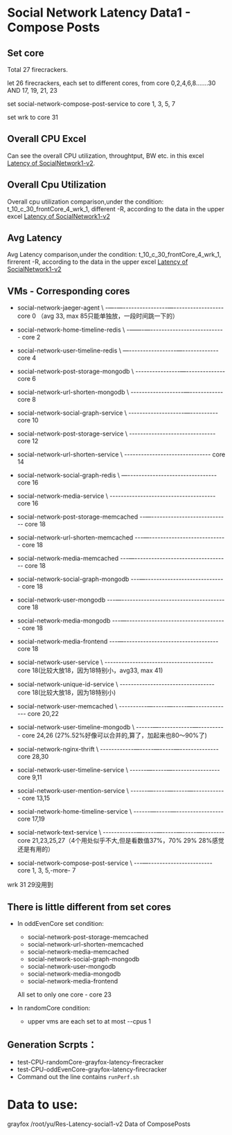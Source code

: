 # Social Network Latency Data1 - Compose Posts
## Set core
Total 27 firecrackers.

let 26 firecrackers, each set to different cores, from core 0,2,4,6,8…….30 AND 17, 19, 21, 23

set social-network-compose-post-service to core 1, 3, 5, 7

set wrk to core 31

## Overall CPU Excel
Can see the overall CPU utilization, throughtput, BW etc. in this excel [Latency of SocialNetwork1-v2](https://docs.google.com/spreadsheets/d/1Cy9RjgibUyPHLc6Gp9dHuQ3_c7ULYHVXowZhBgvi-Sk/edit#gid=1488032261).

## Overall Cpu Utilization
Overall cpu utilization comparison,under the condition: t_10_c_30_frontCore_4_wrk_1, different -R, according to the data in the upper excel [Latency of SocialNetwork1-v2](https://docs.google.com/spreadsheets/d/1Cy9RjgibUyPHLc6Gp9dHuQ3_c7ULYHVXowZhBgvi-Sk/edit#gid=1488032261)

## Avg Latency
Avg Latency comparison,under the condition: t_10_c_30_frontCore_4_wrk_1, firrerent -R, according to the data in the upper excel [Latency of SocialNetwork1-v2](https://docs.google.com/spreadsheets/d/1Cy9RjgibUyPHLc6Gp9dHuQ3_c7ULYHVXowZhBgvi-Sk/edit#gid=1488032261)

## VMs - Corresponding cores
* social-network-jaeger-agent \ -—-—----------------—------------------ core 0 （avg 33, max 85只能单独放，一段时间跳一下的）
* social-network-home-timeline-redis \ -——-—--------------------------- core 2
* social-network-user-timeline-redis \ —-----------------—------------- core 4
* social-network-post-storage-mongodb \ ----------------—-------------- core 6
* social-network-url-shorten-mongodb \ -------------------—------------ core 8
* social-network-social-graph-service \ --------------------—---------- core 10
* social-network-post-storage-service \ ------------------------------- core 12
* social-network-url-shorten-service  \ ------------------------------- core 14

* social-network-social-graph-redis \ —-------------------------------- core 16
* social-network-media-service \ -------------------------------------- core 16

* social-network-post-storage-memcached --—---------------------------- core 18
* social-network-url-shorten-memcached ---—---------------------------- core 18
* social-network-media-memcached ---—---------------------------------- core 18
* social-network-social-graph-mongodb ---—----------------------------- core 18
* social-network-user-mongodb ---—------------------------------------- core 18
* social-network-media-mongodb ---—------------------------------------ core 18
* social-network-media-frontend  ---—---------------------------------- core 18
* social-network-user-service \ --------------------------------------- core 18(比较大放18，因为18特别小，avg33, max 41)
* social-network-unique-id-service \ ---------------------------------- core 18(比较大放18，因为18特别小)

* social-network-user-memcached \ ----------—-----—-----—-------------- core 20,22
* social-network-user-timeline-mongodb \ ------—------------—---------- core 24,26 (27%.52%好像可以合并的,算了，加起来也80～90%了)
* social-network-nginx-thrift \ ------------—-----—-----—-------------- core 28,30
* social-network-user-timeline-service \ ------—-----—----------------- core 9,11
* social-network-user-mention-service \ ------—-----—-----—------------ core 13,15
* social-network-home-timeline-service \ ------—-----—----------------- core 17,19

* social-network-text-service \ ------------—-----—-----—-----—-------- core 21,23,25,27（4个用处似乎不大,但是看数值37%，70% 29% 28%感觉还是有用的）


* social-network-compose-post-service \ ---—----------------------- core 1, 3, 5,-more- 7

wrk 31
29没用到

## There is little different from set cores
- In oddEvenCore set condition:
    - social-network-post-storage-memcached
    - social-network-url-shorten-memcached
    - social-network-media-memcached
    - social-network-social-graph-mongodb
    - social-network-user-mongodb
    - social-network-media-mongodb
    - social-network-media-frontend
    
    All set to only one core - core 23
- In randomCore condition:
    - upper vms are each set to at most --cpus 1

## Generation Scrpts：
* test-CPU-randomCore-grayfox-latency-firecracker
* test-CPU-oddEvenCore-grayfox-latency-firecracker
* Command out the line contains `runPerf.sh`

# Data to use:
grayfox /root/yu/Res-Latency-social1-v2
Data of ComposePosts